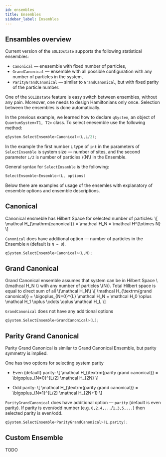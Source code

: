 ```yaml
---
id: ensembles
title: Ensembles
sidebar_label: Ensembles
---
```


## Ensambles overview

Current version of the `SOLIDstate` supports the following statistical ensembles:

* `Canonical` ― enesemble with fixed number of particles,
* `GrandCanonical` ― ensemble with all possible configuration with any number of particles in the system,
* `ParityGrandCanonical` ― similar to `GrandCanonical`, but with fixed parity of the particle number.

One of the `SOLIDstate` feature is easy switch between ensembles, without any pain.
Moreover, one needs to design Hamiltonians only once. 
Selection between the ensembles is done automatically.

In the previous example, we learned how to declare `qSystem`, an object of `QuantumSystem<T1, T2>` class.
To select enesemble use the following method:
```c++
qSystem.SelectEnsemble<Canonical>(L,L/2);
```
In the example the first number `L` type of `int` in the parameters of `SelectEnsemble` is system size ― number of sites, and the second parameter `L/2` is number of particles \\(N\\) in the Ensemble.

General syntax for `SelectEnsamble` is the following:
```c++
SelectEnsemble<Ensemble>(L, options)
```
Below there are examples of usage of the ensemles with explanatory of ensemble options and ensemble descriptions.


## Canonical

Canonical ensmeble has Hilbert Space for selected number of particles:
\\[
\mathcal H_{\mathrm{canonical}} = \mathcal H_N =  \mathcal H^{\otimes N}
\\]

`Canonical` does have additional option ―  number of particles in the Ensemble `N` (default is `N = 0`).
```c++
qSystem.SelectEnsemble<Canonical>(L,N);
```

## Grand Canonical
Grand Canonical ensemble assumes that system can be in Hilbert Space \\(\mathcal H_N \\) with any number of particles \\(N\\).
Total Hilbert space is equal to direct sum of all \\(\mathcal H_N\\)
\\[
\mathcal H_{\textrm{grand canonical}} = \bigoplus_{N=0}^{L} \mathcal H_N = \mathcal H_0 \oplus \mathcal H_1 \oplus \cdots \oplus \mathcal H_L
\\]

`GrandCanonical` does not have any additional options
```c++
qSystem.SelectEnsemble<GrandCanonical>(L);
```

## Parity Grand Canonical

Parity Grand Canonical is similar to Grand Canonical Ensemble, but parity symmetry is implied.

One has two options for selecting system parity
* Even (default) parity:
\\[
\mathcal H_{\textrm{parity grand canonical}} = \bigoplus_{N=0}^{L/2} \mathcal H_{2N} 
\\]

* Odd parity:
\\[
\mathcal H_{\textrm{parity grand canonical}} = \bigoplus_{N=1}^{L/2} \mathcal H_{2N+1} 
\\]

`ParityGrandCanonical` does have additional option ― `parity` (default is even parity).
If parity is even/odd number (e.g. `0,2,4,...`/`1,3,5,...`) then selected parity is even/odd.
```c++
qSystem.SelectEnsemble<ParityGrandCanonical>(L,parity);
```

## Custom Ensemble

TODO